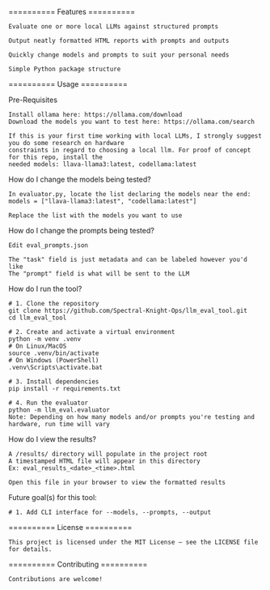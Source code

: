 ========== Features ==========

    Evaluate one or more local LLMs against structured prompts
    
    Output neatly formatted HTML reports with prompts and outputs
    
    Quickly change models and prompts to suit your personal needs
    
    Simple Python package structure


========== Usage ==========

Pre-Requisites
 
    Install ollama here: https://ollama.com/download
    Download the models you want to test here: https://ollama.com/search

    If this is your first time working with local LLMs, I strongly suggest you do some research on hardware
    constraints in regard to choosing a local llm. For proof of concept for this repo, install the
    needed models: llava-llama3:latest, codellama:latest

How do I change the models being tested?
    
    In evaluator.py, locate the list declaring the models near the end:
    models = ["llava-llama3:latest", "codellama:latest"]

    Replace the list with the models you want to use

How do I change the prompts being tested?

    Edit eval_prompts.json
    
    The "task" field is just metadata and can be labeled however you'd like
    The "prompt" field is what will be sent to the LLM

How do I run the tool?

    # 1. Clone the repository
    git clone https://github.com/Spectral-Knight-Ops/llm_eval_tool.git
    cd llm_eval_tool

    # 2. Create and activate a virtual environment
    python -m venv .venv
    # On Linux/MacOS
    source .venv/bin/activate
    # On Windows (PowerShell)
    .venv\Scripts\activate.bat

    # 3. Install dependencies
    pip install -r requirements.txt

    # 4. Run the evaluator
    python -m llm_eval.evaluator
    Note: Depending on how many models and/or prompts you're testing and hardware, run time will vary 

How do I view the results?

    A /results/ directory will populate in the project root
    A timestamped HTML file will appear in this directory
    Ex: eval_results_<date>_<time>.html

    Open this file in your browser to view the formatted results


Future goal(s) for this tool:

    # 1. Add CLI interface for --models, --prompts, --output

========== License ==========

    This project is licensed under the MIT License – see the LICENSE file for details.

========== Contributing ==========
    
    Contributions are welcome!
